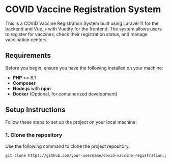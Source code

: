 # COVID Vaccine Registration System

This is a COVID Vaccine Registration System built using Laravel 11 for the backend and Vue.js with Vuetify for the frontend. The system allows users to register for vaccines, check their registration status, and manage vaccination centers.

## Requirements

Before you begin, ensure you have the following installed on your machine:

- **PHP** >= 8.1
- **Composer**
- **Node.js** with **npm**
- **Docker** (Optional, for containerized development)

## Setup Instructions

Follow these steps to set up the project on your local machine:

### 1. Clone the repository

Use the following command to clone the project repository:

```bash
git clone https://github.com/your-username/covid-vaccine-registration.git

